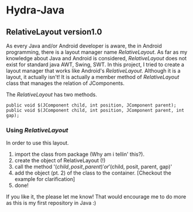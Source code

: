# Hydra-Java
## RelativeLayout version1.0

As every Java and/or Android developer is aware, the in Android programming, there is a layout manager name *RelativeLayout*. As far as my knowledge about Java and Android is considered, *RelativeLayout* does not exist for standard java AWT, Swing, SWT. In this project, I tried to create a layout manager that works like Android's *RelativeLayout*. Although it is a layout, it actually isn't! It is actually a member method of *RelativeLayout* class that manages the relation of JComponents.  

The *RelativeLayout* has two methods.

`public void $(JComponent child, int position, JComponent parent);`  
`public void $(JComponent child, int position, JComponent parent, int gap);`  


### Using *RelativeLayout*
In order to use this layout.
1. import the class from package (Why am i tellin' this?).
2. create the object of RelativeLayout (!)
3. call the method '$(child, posit, parent)' or '$(child, posit, parent, gap)'
4. add the object (pt. 2) of the class to the container. [Checkout the example for clarification]
5. done!


If you like it, the please let me know! That would encourage me to do more as this is my first repository in Java :)
